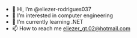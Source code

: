 - 👋 Hi, I’m @eliezer-rodrigues037
- 👀 I’m interested in computer engineering
- 🌱 I’m currently learning .NET
- 📫 How to reach me eliezer_gt.02@hotmail.com
